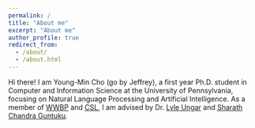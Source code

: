 ```yaml
---
permalink: /
title: "About me"
excerpt: "About me"
author_profile: true
redirect_from: 
  - /about/
  - /about.html
---
```


Hi there! I am Young-Min Cho (go by Jeffrey), a first year Ph.D. student in Computer and Information Science at the University of Pennsylvania, focusing on Natural Language Processing and Artificial Intelligence. As a member of [WWBP](https://wwbp.org/) and [CSL](https://csl-lab-upenn.github.io/), I am advised by Dr. [Lyle Ungar](https://www.cis.upenn.edu/~ungar/) and [Sharath Chandra Guntuku](https://sharathg.cis.upenn.edu/). 


